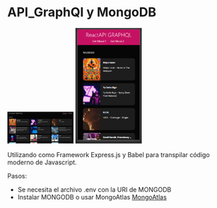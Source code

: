 # API_GraphQl y MongoDB
<div>
<img width="150" alt="portfolio_view" src="img/1.png">
<img width="150" alt="portfolio_view" src="img/2.png">
</div>

Utilizando como Framework Express.js y Babel para transpilar código moderno de Javascript.

Pasos:
<ul>
    <li>Se necesita el archivo .env con la URI de MONGODB</li>
    <li>Instalar MONGODB o usar MongoAtlas <a href="https://www.mongodb.com/cloud/atlas">MongoAtlas</a></li>
</ul>